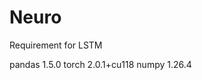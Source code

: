 # Neuro
Requirement for LSTM

pandas                        1.5.0
torch                         2.0.1+cu118
numpy                         1.26.4
